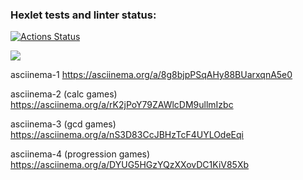 ### Hexlet tests and linter status:
[![Actions Status](https://github.com/WeibHai/python-project-49/workflows/hexlet-check/badge.svg)](https://github.com/WeibHai/python-project-49/actions)

<a href="https://codeclimate.com/github/WeibHai/python-project-49/maintainability"><img src="https://api.codeclimate.com/v1/badges/aef6e394a343b6a61ba0/maintainability" /></a>

asciinema-1 https://asciinema.org/a/8g8bjpPSqAHy88BUarxqnA5e0

asciinema-2 (calc games) https://asciinema.org/a/rK2jPoY79ZAWlcDM9ullmIzbc

asciinema-3 (gcd games) https://asciinema.org/a/nS3D83CcJBHzTcF4UYLOdeEqi

asciinema-4 (progression games) https://asciinema.org/a/DYUG5HGzYQzXXovDC1KiV85Xb
